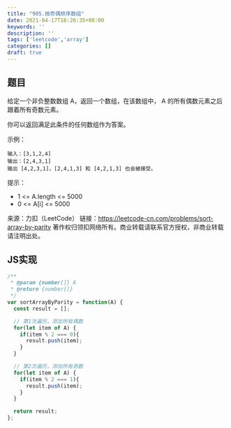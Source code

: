 ```yaml
---
title: "905.按奇偶排序数组"
date: 2021-04-17T16:26:35+08:00
keywords: ''
description: ''
tags: ['leetcode','array']
categories: []
draft: true
---
```


## 题目

给定一个非负整数数组 A，返回一个数组，在该数组中， A 的所有偶数元素之后跟着所有奇数元素。

你可以返回满足此条件的任何数组作为答案。

示例：
```
输入：[3,1,2,4]
输出：[2,4,3,1]
输出 [4,2,3,1]，[2,4,1,3] 和 [4,2,1,3] 也会被接受。
```

提示：

- 1 <= A.length <= 5000
- 0 <= A[i] <= 5000

来源：力扣（LeetCode）
链接：https://leetcode-cn.com/problems/sort-array-by-parity
著作权归领扣网络所有。商业转载请联系官方授权，非商业转载请注明出处。


## JS实现

```javascript
/**
 * @param {number[]} A
 * @return {number[]}
 */
var sortArrayByParity = function(A) {
  const result = [];

  // 第1次遍历，添加所有偶数
  for(let item of A) {
    if(item % 2 === 0){ 
      result.push(item);
    }
  }

  // 第2次遍历，添加所有奇数
  for(let item of A) {
    if(item % 2 === 1){
      result.push(item);
    }
  }

  return result;
};
```
